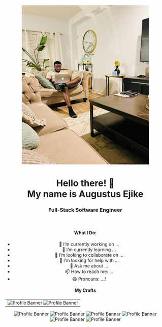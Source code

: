 <center>
<img src="https://github.com/Crafting-Solution/Crafting-Solution/blob/8c6199ec8f38e1e5bafa1f83f21860219819ab05/WhatsApp%20Image%202024-03-22%20at%2014.43.50.jpeg" alt="Profile Banner" height="500px" width="400px"/>

<h1>Hello there! 👋  <br> 
My name is Augustus Ejike</h1>

<h3>Full-Stack Software Engineer</h3>
<br>
<h4> What I Do: </h4>

- 🔭 I’m currently working on ...
- 🌱 I’m currently learning ...
- 👯 I’m looking to collaborate on ...
- 🤔 I’m looking for help with ...
- 💬 Ask me about ...
- 📫 How to reach me: ...
- 😄 Pronouns: ...!

<h4>My Crafts</h4>

<div>
  <table>
    <tr>
      <td>
        <img src="https://www.w3.org/html/logo/downloads/HTML5_Logo_512.png" alt="Profile Banner" height="60px" width="60px"/>
        <img src="https://upload.wikimedia.org/wikipedia/commons/6/62/CSS3_logo.svg" alt="Profile Banner" height="50px" width="50px"/>
      </td>
    </tr>
  </table>
</div>

<img src="https://upload.wikimedia.org/wikipedia/commons/6/6a/JavaScript-logo.png" alt="Profile Banner" height="50px" width="50px"/>
<img src="https://upload.wikimedia.org/wikipedia/commons/9/95/Vue.js_Logo_2.svg" alt="Profile Banner" height="50px" width="50px"/>
<img src="https://upload.wikimedia.org/wikipedia/commons/b/b2/Bootstrap_logo.svg" alt="Profile Banner" height="50px" width="50px"/>
<img src="https://upload.wikimedia.org/wikipedia/commons/0/0a/MySQL_textlogo.svg" alt="Profile Banner" height="100px" width="100px"/>
<img src="https://upload.wikimedia.org/wikipedia/commons/3/37/Firebase_Logo.svg" alt="Profile Banner" height="100px" width="100px"/>
<img src="https://laravel.com/img/logomark.min.svg" alt="Profile Banner" height="50px" width="50px"/>


</center>
